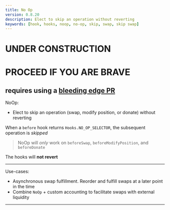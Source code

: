 ```yaml
---
title: No Op
version: 0.8.20
description: Elect to skip an operation without reverting
keywords: [hook, hooks, noop, no-op, skip, swap, skip swap]
---
```


# UNDER CONSTRUCTION

# PROCEED IF YOU ARE BRAVE

## requires using a [bleeding edge PR](https://github.com/Uniswap/v4-core/pull/482)

NoOp:
- Elect to skip an operation (swap, modify position, or donate) without reverting

When a `before` hook returns `Hooks.NO_OP_SELECTOR`, the subsequent operation is *skipped*

> NoOp will *only* work on `beforeSwap`, `beforeModifyPosition`, and `beforeDonate`

The hooks will **not revert**

---

Use-cases:
  * Asynchronous swap fulfillment. Reorder and fulfill swaps at a later point in the time
  * Combine `NoOp` + custom accounting to facilitate swaps with external liquidity

---
